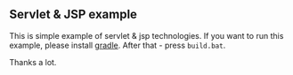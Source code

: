   
## Servlet & JSP example
This is simple example of servlet & jsp technologies.
If you want to run this example, please install [gradle](https://www.gradle.org/downloads). After that - press `build.bat`.
  
Thanks a lot.
